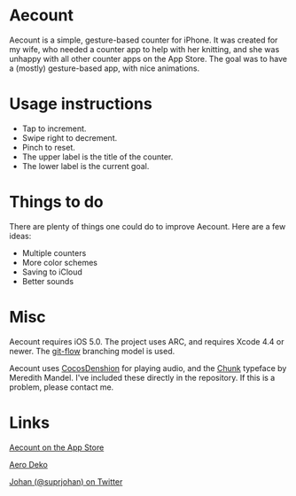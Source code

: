 Aecount
=======

Aecount is a simple, gesture-based counter for iPhone. It was created for my wife, who needed a counter app to help with her knitting, and she was unhappy with all other counter apps on the App Store. The goal was to have a (mostly) gesture-based app, with nice animations.

Usage instructions
==================

* Tap to increment.
* Swipe right to decrement.
* Pinch to reset.
* The upper label is the title of the counter.
* The lower label is the current goal.

Things to do
============

There are plenty of things one could do to improve Aecount. Here are a few ideas:

* Multiple counters
* More color schemes
* Saving to iCloud
* Better sounds

Misc
====

Aecount requires iOS 5.0. The project uses ARC, and requires Xcode 4.4 or newer. The [git-flow](https://github.com/nvie/gitflow/) branching model is used. 

Aecount uses [CocosDenshion](https://github.com/cocos2d/cocos2d-iphone) for playing audio, and the [Chunk](http://www.theleagueofmoveabletype.com/chunk) typeface by Meredith Mandel. I've included these directly in the repository. If this is a problem, please contact me.

Links
=====

[Aecount on the App Store](http://itunes.apple.com/us/app/aecount/id523414803?ls=1&mt=8)

[Aero Deko](http://aerodeko.com)

[Johan (@suprjohan) on Twitter](http://twitter.com/suprjohan)
